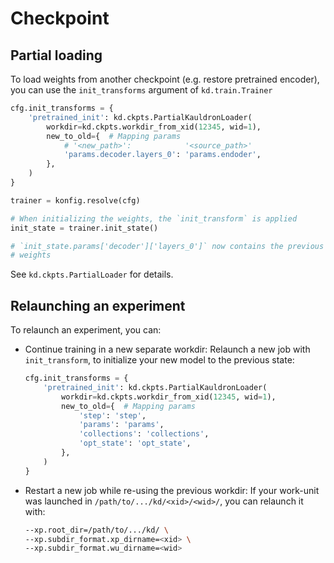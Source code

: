 # Checkpoint

## Partial loading

To load weights from another checkpoint (e.g. restore pretrained encoder), you
can use the `init_transforms` argument of `kd.train.Trainer`

```python
cfg.init_transforms = {
    'pretrained_init': kd.ckpts.PartialKauldronLoader(
        workdir=kd.ckpts.workdir_from_xid(12345, wid=1),
        new_to_old={  # Mapping params
            # '<new_path>':            '<source_path>'
            'params.decoder.layers_0': 'params.endoder',
        },
    )
}

trainer = konfig.resolve(cfg)

# When initializing the weights, the `init_transform` is applied
init_state = trainer.init_state()

# `init_state.params['decoder']['layers_0']` now contains the previous encoder
# weights
```

See `kd.ckpts.PartialLoader` for details.

## Relaunching an experiment

To relaunch an experiment, you can:

*   Continue training in a new separate workdir: Relaunch a new job with
    `init_transform`, to initialize your new model to the previous state:

    ```python
    cfg.init_transforms = {
        'pretrained_init': kd.ckpts.PartialKauldronLoader(
            workdir=kd.ckpts.workdir_from_xid(12345, wid=1),
            new_to_old={  # Mapping params
                'step': 'step',
                'params': 'params',
                'collections': 'collections',
                'opt_state': 'opt_state',
            },
        )
    }
    ```

*   Restart a new job while re-using the previous workdir: If your work-unit was
    launched in `/path/to/.../kd/<xid>/<wid>/`, you can relaunch it with:

    ```sh
    --xp.root_dir=/path/to/.../kd/ \
    --xp.subdir_format.xp_dirname=<xid> \
    --xp.subdir_format.wu_dirname=<wid>
    ```
